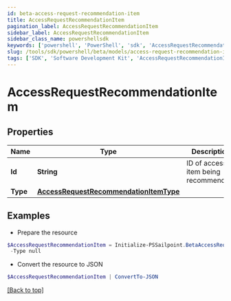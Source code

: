 ```yaml
---
id: beta-access-request-recommendation-item
title: AccessRequestRecommendationItem
pagination_label: AccessRequestRecommendationItem
sidebar_label: AccessRequestRecommendationItem
sidebar_class_name: powershellsdk
keywords: ['powershell', 'PowerShell', 'sdk', 'AccessRequestRecommendationItem', 'BetaAccessRequestRecommendationItem'] 
slug: /tools/sdk/powershell/beta/models/access-request-recommendation-item
tags: ['SDK', 'Software Development Kit', 'AccessRequestRecommendationItem', 'BetaAccessRequestRecommendationItem']
---
```



# AccessRequestRecommendationItem

## Properties

Name | Type | Description | Notes
------------ | ------------- | ------------- | -------------
**Id** | **String** | ID of access item being recommended. | [optional] 
**Type** | [**AccessRequestRecommendationItemType**](access-request-recommendation-item-type) |  | [optional] 

## Examples

- Prepare the resource
```powershell
$AccessRequestRecommendationItem = Initialize-PSSailpoint.BetaAccessRequestRecommendationItem  -Id 2c9180835d2e5168015d32f890ca1581 `
 -Type null
```

- Convert the resource to JSON
```powershell
$AccessRequestRecommendationItem | ConvertTo-JSON
```


[[Back to top]](#) 

